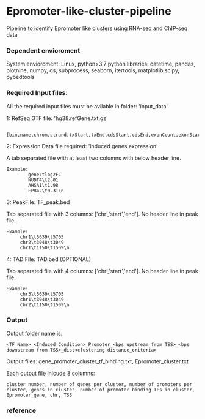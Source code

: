 # Epromoter-like-cluster-pipeline
Pipeline to identify Epromoter like clusters using RNA-seq and ChIP-seq data

### Dependent envioroment
System envioroment: Linux, python>3.7
python libraries:
datetime, pandas, plotnine, numpy, os, subprocess, seaborn, itertools, matplotlib,scipy, pybedtools

### Required Input files:
All the required input files must be avilable in folder: 'input_data'

1: RefSeq GTF file: 'hg38.refGene.txt.gz'
```
   [bin,name,chrom,strand,txStart,txEnd,cdsStart,cdsEnd,exonCount,exonStarts,exonEnds,score,name2,cdsStartStat,cdsEndStat,exonFrames]
```

2: Expression Data file required: 'induced genes expression'
   
   A tab separated file with at least two columns with below header line.
```
Example:
        gene\tlog2FC
        NUDT4\t2.01
        AHSA1\t1.98
        EPB42\t0.31\n
```

3: PeakFile: TF_peak.bed
   
   Tab separated file with 3 columns: ['chr','start','end']. No header line in peak file.
   ```
   Example:
        chr1\t5639\t5705
        chr2\t3048\t3049
        chr1\t1150\t1509\n
```

4: TAD File: TAD.bed (OPTIONAL)
   
   Tab separated file with 4 columns: ['chr','start','end']. No header line in peak file.
   ```
   Example:
        chr3\t5639\t5705
        chr1\t3048\t3049
        chr2\t1150\t1509\n
```


### Output
Output folder name is: 
```
<TF Name>_<Induced Condition>_Promoter_<bps upstream from TSS>_<bps downstream from TSS>_dist<clustering distance_criteria>
```
Output files: gene_promoter_cluster_tf_binding.txt, Epromoter_cluster.txt

Each output file inlcude 8 columns: 
```
cluster number, number of genes per cluster, number of promoters per cluster, genes in cluster, number of promoter binding TFs in cluster, Epromoter_gene, chr, TSS
```

### reference

